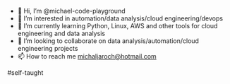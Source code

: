 - 👋 Hi, I’m @michael-code-playground
- 👀 I’m interested in automation/data analysis/cloud engineering/devops
- 🌱 I’m currently learning Python, Linux, AWS and other tools for cloud engineering and data analysis
- 💞️ I’m looking to collaborate on data analysis/automation/cloud engineering projects
- 📫 How to reach me michaljaroch@hotmail.com

#self-taught
<!---
michael-code-playground/michael-code-playground is a ✨ special ✨ repository because its `README.md` (this file) appears on your GitHub profile.
You can click the Preview link to take a look at your changes.
--->
